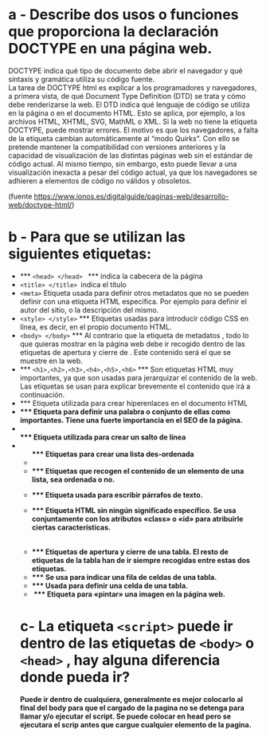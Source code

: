  # a - Describe dos usos o funciones que proporciona la declaración DOCTYPE en una página web. <br/>

DOCTYPE indica qué tipo de documento debe abrir el navegador y qué sintaxis y gramática utiliza su código fuente. <br/>
La tarea de DOCTYPE html es explicar a los programadores y navegadores, a primera vista, de qué Document Type Definition (DTD) se trata y cómo debe renderizarse la web. El DTD indica qué lenguaje de código se utiliza en la página o en el documento HTML. Esto se aplica, por ejemplo, a los archivos HTML, XHTML, SVG, MathML o XML.
Si la web no tiene la etiqueta DOCTYPE, puede mostrar errores. El motivo es que los navegadores, a falta de la etiqueta <!DOCTYPE html> cambian automáticamente al “modo Quirks”. Con ello se pretende mantener la compatibilidad con versiones anteriores y la capacidad de visualización de las distintas páginas web sin el estándar de código actual. Al mismo tiempo, sin embargo, esto puede llevar a una visualización inexacta a pesar del código actual, ya que los navegadores se adhieren a elementos de código no válidos y obsoletos.<br/>

(fuente https://www.ionos.es/digitalguide/paginas-web/desarrollo-web/doctype-html/)<br/>



# b - Para que se utilizan las siguientes etiquetas: <br/>

- *** `<head> </head> ` *** indica la cabecera de la página <br/>
- `<title> </title> `indica el título <br/>
- `<meta>` Etiqueta usada para definir otros metadatos que no se pueden definir con una etiqueta HTML especifica. Por ejemplo para definir el autor del sitio, o la descripción del mismo. <br/>
- `<style> </style>` *** Etiquetas usadas para introducir código CSS en línea, es decir, en el propio documento HTML. <br/>
- `<body> </body>` *** Al contrario que la etiqueta de metadatos <head>, todo lo que quieras mostrar en la página web debe ir recogido dentro de las etiquetas de apertura y cierre de <body>. Este contenido será el que se muestre en la web. <br/>
- *** `<h1>,<h2>,<h3>,<h4>,<h5>,<h6>` *** Son etiquetas HTML muy importantes, ya que son usadas para jerarquizar el contenido de la web. Las etiquetas se usan para explicar brevemente el contenido que irá a continuación. <br/>
- <a> *** Etiqueta utilizada para crear hiperenlaces en el documento HTML <br/>
- <strong> *** Etiqueta para definir una palabra o conjunto de ellas como importantes. Tiene una fuerte importancia en el SEO de la página. <br/>
- <br> *** Etiqueta utilizada para crear un salto de línea <br/>
- <ul> *** Etiquetas para crear una lista des-ordenada <br/>
- <li> *** Etiquetas que recogen el contenido de un elemento de una lista, sea ordenada o no. <br/>
- <p> *** Etiqueta usada para escribir párrafos de texto. <br/>
- <span> ***  Etiqueta HTML sin ningún significado específico. Se usa conjuntamente con los atributos «class» o «id» para atribuirle ciertas características. <br/>
- <table> </table> *** Etiquetas de apertura y cierre de una tabla. El resto de etiquetas de la tabla han de ir siempre recogidas entre estas dos etiquetas. <br/>
- <tr> </tr> *** Se usa para indicar una fila de celdas de una tabla. <br/>
- <td> </td> *** Usada para definir una celda de una tabla. <br/>
- <img> *** Etiqueta para «pintar» una imagen en la página web. <br/>



# c- La etiqueta `<script>` puede ir dentro de las etiquetas de `<body>` o `<head>` , hay alguna diferencia donde pueda ir? <br/>
Puede ir dentro de cualquiera, generalmente es mejor colocarlo al final del body para que el cargado de la pagina no se detenga para llamar y/o ejecutar el script. Se puede colocar en head pero se ejecutara el scrip antes que cargue cualquier elemento de la pagina.